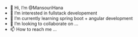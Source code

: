 - 👋 Hi, I’m @MansouriHana
- 👀 I’m interested in  fullstack developement
- 🌱 I’m currently learning  spring boot + angular development
- 💞️ I’m looking to collaborate on ...
- 📫 How to reach me ...

<!---
MansouriHana/MansouriHana is a ✨ special ✨ repository because its `README.md` (this file) appears on your GitHub profile.
You can click the Preview link to take a look at your changes.
--->
